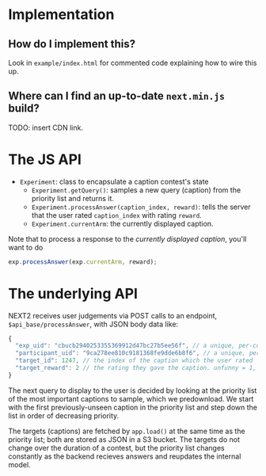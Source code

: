# Implementation
## How do I implement this?
Look in `example/index.html` for commented code explaining how to wire this up.

## Where can I find an up-to-date `next.min.js` build?
TODO: insert CDN link.

# The JS API
* `Experiment`: class to encapsulate a caption contest's state
  * `Experiment.getQuery()`: samples a new query (caption) from the priority list and returns it.
  * `Experiment.processAnswer(caption_index, reward)`: tells the server that the user rated `caption_index` with rating `reward`.
  * `Experiment.currentArm`: the currently displayed caption.

Note that to process a response to the _currently displayed caption_, you'll want to do
```js
exp.processAnswer(exp.currentArm, reward);
```

# The underlying API
NEXT2 receives user judgements via POST calls to an endpoint,
`$api_base/processAnswer`, with JSON body data like:
```js
{
  "exp_uid": "cbucb2940253355369912d47bc27b5ee56f", // a unique, per-contest ID; changes every week
  "participant_uid": "9ca278ee810c9181368fe9dde6b8f6", // a unique, per-user ID. (currently) stays fixed after first visit.
  "target_id": 1247, // the index of the caption which the user rated
  "target_reward": 2 // the rating they gave the caption. unfunny = 1, somewhat funny = 2, funny = 3
}
```

The next query to display to the user is decided by looking at the priority list
of the most important captions to sample, which we predownload. We start with the
first previously-unseen caption in the priority list and step down the list in
order of decreasing priority.

The targets (captions) are fetched by `app.load()` at the same time as the
priority list; both are stored as JSON in a S3 bucket. The targets do not change
over the duration of a contest, but the priority list changes constantly as the
backend recieves answers and reupdates the internal model.
